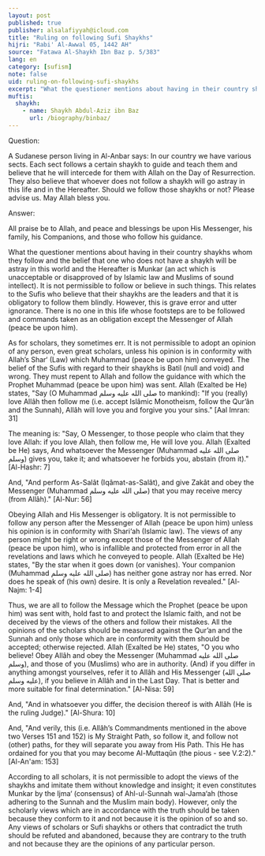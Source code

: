 ```yaml
---
layout: post
published: true
publisher: alsalafiyyah@icloud.com
title: "Ruling on following Sufi Shaykhs"
hijri: "Rabi' Al-Awwal 05, 1442 AH"
source: "Fatawa Al-Shaykh Ibn Baz p. 5/383"
lang: en
category: [sufism]
note: false
uid: ruling-on-following-sufi-shaykhs
excerpt: "What the questioner mentions about having in their country shaykhs whom they follow and the belief that one who does not have a shaykh will be astray in this world and the Hereafter is Munkar. It is not permissible to follow or believe in such things."
muftis:
  shaykh: 
    - name: Shaykh Abdul-Aziz ibn Baz
      url: /biography/binbaz/
---
```


Question:

A Sudanese person living in Al-Anbar says: In our country we have various sects. Each sect follows a certain shaykh to guide and teach them and believe that he will intercede for them with Allah on the Day of Resurrection. They also believe that whoever does not follow a shaykh will go astray in this life and in the Hereafter. Should we follow those shaykhs or not? Please advise us. May Allah bless you. 

Answer:

All praise be to Allah, and peace and blessings be upon His Messenger, his family, his Companions, and those who follow his guidance. 

What the questioner mentions about having in their country shaykhs whom they follow and the belief that one who does not have a shaykh will be astray in this world and the Hereafter is Munkar (an act which is unacceptable or disapproved of by Islamic law and Muslims of sound intellect). It is not permissible to follow or believe in such things. This relates to the Sufis who believe that their shaykhs are the leaders and that it is obligatory to follow them blindly. However, this is grave error and utter ignorance. There is no one in this life whose footsteps are to be followed and commands taken as an obligation except the Messenger of Allah (peace be upon him).

As for scholars, they sometimes err. It is not permissible to adopt an opinion of any person, even great scholars, unless his opinion is in conformity with Allah’s Shar‘ (Law) which Muhammad (peace be upon him) conveyed. The belief of the Sufis with regard to their shaykhs is Batil (null and void) and wrong. They must repent to Allah and follow the guidance with which the Prophet Muhammad (peace be upon him) was sent. Allah (Exalted be He) states, "Say (O Muhammad صلى الله عليه وسلم to mankind): "If you (really) love Allâh then follow me (i.e. accept Islâmic Monotheism, follow the Qur’ân and the Sunnah), Allâh will love you and forgive you your sins." [Aal Imran: 31]

The meaning is: "Say, O Messenger, to those people who claim that they love Allah: if you love Allah, then follow me, He will love you. Allah (Exalted be He) says, And whatsoever the Messenger (Muhammad صلى الله عليه وسلم) gives you, take it; and whatsoever he forbids you, abstain (from it)." [Al-Hashr: 7] 

And, "And perform As-Salât (Iqâmat-as-Salât), and give Zakât and obey the Messenger (Muhammad صلى الله عليه وسلم) that you may receive mercy (from Allâh)." [Al-Nur: 56]

 Obeying Allah and His Messenger is obligatory. It is not permissible to follow any person after the Messenger of Allah (peace be upon him) unless his opinion is in conformity with Shari‘ah (Islamic law). The views of any person might be right or wrong except those of the Messenger of Allah (peace be upon him), who is infallible and protected from error in all the revelations and laws which he conveyed to people. Allah (Exalted be He) states, "By the star when it goes down (or vanishes). Your companion (Muhammad صلى الله عليه وسلم) has neither gone astray nor has erred. Nor does he speak of (his own) desire. It is only a Revelation revealed." [Al-Najm: 1-4]

Thus, we are all to follow the Message which the Prophet (peace be upon him) was sent with, hold fast to and protect the Islamic faith, and not be deceived by the views of the others and follow their mistakes. All the opinions of the scholars should be measured against the Qur’an and the Sunnah and only those which are in conformity with them should be accepted; otherwise rejected. Allah (Exalted be He) states, "O you who believe! Obey Allâh and obey the Messenger (Muhammad صلى الله عليه وسلم), and those of you (Muslims) who are in authority. (And) if you differ in anything amongst yourselves, refer it to Allâh and His Messenger (صلى الله عليه وسلم), if you believe in Allâh and in the Last Day. That is better and more suitable for final determination." [Al-Nisa: 59]

And, "And in whatsoever you differ, the decision thereof is with Allâh (He is the ruling Judge)." [Al-Shura: 10]

And, "And verily, this (i.e. Allâh’s Commandments mentioned in the above two Verses 151 and 152) is My Straight Path, so follow it, and follow not (other) paths, for they will separate you away from His Path. This He has ordained for you that you may become Al-Muttaqûn (the pious - see V.2:2)." [Al-An'am: 153]

According to all scholars, it is not permissible to adopt the views of the shaykhs and imitate them without knowledge and insight; it even constitutes Munkar by the Ijma‘ (consensus) of Ahl-ul-Sunnah wal-Jama‘ah (those adhering to the Sunnah and the Muslim main body). However, only the scholarly views which are in accordance with the truth should be taken because they conform to it and not because it is the opinion of so and so. Any views of scholars or Sufi shaykhs or others that contradict the truth should be refuted and abandoned, because they are contrary to the truth and not because they are the opinions of any particular person.
